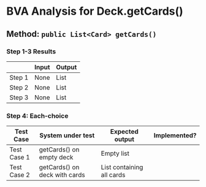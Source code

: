 # BVA Analysis for Deck.getCards()

## Method: `public List<Card> getCards()`

### Step 1-3 Results

|        | Input | Output     |
|--------|-------|------------|
| Step 1 | None  | List<Card> |
| Step 2 | None  | List<Card> |
| Step 3 | None  | List<Card> |

### Step 4: Each-choice

| Test Case   | System under test             | Expected output           | Implemented? |
|-------------|-------------------------------|---------------------------|--------------|
| Test Case 1 | getCards() on empty deck      | Empty list                |              |
| Test Case 2 | getCards() on deck with cards | List containing all cards |              | 